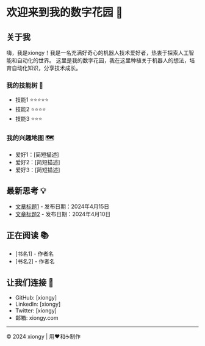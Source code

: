 <link rel="stylesheet" type="text/css" href="styles.css">

# 欢迎来到我的数字花园 🌱

## 关于我

嗨，我是xiongy！我是一名充满好奇心的机器人技术爱好者，热衷于探索人工智能和自动化的世界。
这里是我的数字花园，我在这里种植关于机器人的想法，培育自动化知识，分享技术成长。

### 我的技能树 🌳
- 技能1 ⭐⭐⭐⭐⭐
- 技能2 ⭐⭐⭐⭐
- 技能3 ⭐⭐⭐

### 我的兴趣地图 🗺️
- 爱好1：[简短描述]
- 爱好2：[简短描述]
- 爱好3：[简短描述]

## 最新思考 💡

- [文章标题1](article1.md) - 发布日期：2024年4月15日
- [文章标题2](article2.md) - 发布日期：2024年4月10日

## 正在阅读 📚

- [书名1] - 作者名
- [书名2] - 作者名

## 让我们连接 🤝

- GitHub: [xiongy]
- LinkedIn: [xiongy]
- Twitter: [xiongy]
- 邮箱: xiongy.com

---
© 2024 xiongy | 用❤️和☕️制作

